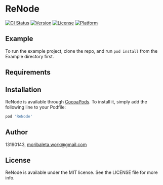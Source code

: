 # ReNode

[![CI Status](https://img.shields.io/travis/13190143/ReNode.svg?style=flat)](https://travis-ci.org/13190143/ReNode)
[![Version](https://img.shields.io/cocoapods/v/ReNode.svg?style=flat)](https://cocoapods.org/pods/ReNode)
[![License](https://img.shields.io/cocoapods/l/ReNode.svg?style=flat)](https://cocoapods.org/pods/ReNode)
[![Platform](https://img.shields.io/cocoapods/p/ReNode.svg?style=flat)](https://cocoapods.org/pods/ReNode)

## Example

To run the example project, clone the repo, and run `pod install` from the Example directory first.

## Requirements

## Installation

ReNode is available through [CocoaPods](https://cocoapods.org). To install
it, simply add the following line to your Podfile:

```ruby
pod 'ReNode'
```

## Author

13190143, moribaleta.work@gmail.com

## License

ReNode is available under the MIT license. See the LICENSE file for more info.
